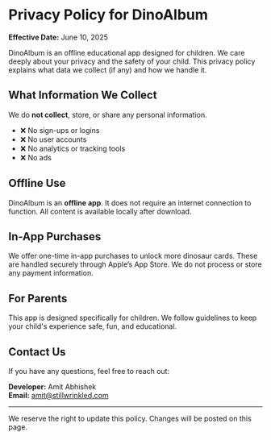 # Privacy Policy for DinoAlbum

**Effective Date:** June 10, 2025

DinoAlbum is an offline educational app designed for children. We care deeply about your privacy and the safety of your child. This privacy policy explains what data we collect (if any) and how we handle it.

## What Information We Collect

We do **not collect**, store, or share any personal information.

- ❌ No sign-ups or logins
- ❌ No user accounts
- ❌ No analytics or tracking tools
- ❌ No ads

## Offline Use

DinoAlbum is an **offline app**. It does not require an internet connection to function. All content is available locally after download.

## In-App Purchases

We offer one-time in-app purchases to unlock more dinosaur cards. These are handled securely through Apple’s App Store. We do not process or store any payment information.

## For Parents

This app is designed specifically for children. We follow guidelines to keep your child's experience safe, fun, and educational.

## Contact Us

If you have any questions, feel free to reach out:

**Developer:** Amit Abhishek  
**Email:** amit@stillwrinkled.com

---

We reserve the right to update this policy. Changes will be posted on this page.
